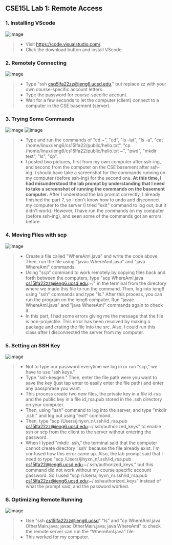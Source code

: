 ## CSE15L Lab 1: Remote Access

### **1. Installing VScode**
![image](1screenshot1.png)
> * Visit https://code.visualstudio.com/.
> * Click the download button and install VScode.





### **2. Remotely Connecting**
![image](1screenshot2.png)

> * Type "ssh csq5lfa22zz@ieng6.ucsd.edu," but replace zz with your own course-specific account letters.
> * Type the password for course-specific account.
> * Wait for a few seconds to let the computer (client) connect to a computer in the CSE basement (server).




### **3. Trying Some Commands**
![image](1screenshot3_1.png)
![image](1screenshot3_2.png)

> * Type and run the commands of "cd ~", "cd", "ls -lat", "ls -a", "cat /home/linux/ieng6/cs15lfa22/public/hello.txt", "cp /home/linux/ieng6/cs15lfa22/public/hello.txt ~", "pwd", "mkdir test", "ls", "cp".
> * I posted two pictures, first from my own computer after ssh-ing, and second from the computer on the CSE basement after ssh-ing. I should have take a screenshot for the commands running on my computer (before ssh-ing) for the second one. **At this time, I had misunderstood the lab prompt by understanding that I need to take a screenshot of running the commands on the basement computer.** After I understood the lab prompt correctly, I already finished the part 7, so I don't know how to undo and disconnect my computer to the server (I tried "exit" command to log out, but it didn't work). However, I have run the commands on my computer (before ssh-ing), and seen some of the commands got an errors before.




### **4. Moving Files with scp**
![image](1screenshot4.png)

> * Create a file called "WhereAmI.java" and write the code above. Then, run the file using "javac WhereAmI.java" and "java WhereAmI" commands.
> * Using "scp" command to work remotely by copying files back and forth between the computers, type "scp WhereAmI.java cs15lfa22zz@ieng6.ucsd.edu:~/" in the terminal from the directory where we made this file to run the command. Then, log into ieng6 using "ssh" commands and type "ls." After this process, you can run the program on the ieng6 computer. Run "javac WhereAmI.java" and "java WhereAmI" commands again to check it.
> * In this part, I had some errors giving me the message that the file is non-projectile. This error has been resolved by making a package and crating the file into the src. Also, I could run this class after I disconnected the server from my computer.




### **5. Setting an SSH Key**
![image](1screenshot5.png)
> * Not to type our password everytime we log in or run "scp," we have to use "ssh keys."
> * Type "ssh-keygen." Then, enter the file path were you want to save the key (just tap enter to easily enter the file path) and enter any passphrase you want.
> * This process create two new files, the private key in a file id-rsa and the public key in a file id_rsa.pub stored in the .ssh directory on your computer.
> * Then, using "ssh" command to log into the server, and type "mkdir .ssh," and log out using "exit" command.
> * Then, type "scp /Users/jihyxn_n/.ssh/id_rsa.pub cs15lfa22zz@ieng6.ucsd.edu:~/.ssh/authorized_keys" to enable ssh or scp from the client to the server without entering the password.
> * When I typed "mkdir .ssh," the terminal said that the computer cannot create directory '.ssh' because the file already exist. I'm confused how this error came up. Also, the lab prompt said that I need to type "scp /Users/jihyxn_n/.ssh/id_rsa.pub cs15lfa22@ieng6.ucsd.edu:~/.ssh/authorized_keys," but this command did not work without my course specific account password. So I used "scp /Users/jihyxn_n/.ssh/id_rsa.pub cs15lfa22zz@ieng6.ucsd.edu:~/.sshauthorized_keys" instead of what the prompt said, and the password worked.



### **6. Optimizing Remote Running**
![image](1screenshot6.png)

> * Use "ssh cs15lfa22zz@ieng6.ucsd" "ls" and "cp WhereAmI.java OtherMain.java; javac OtherMain.java; java WhereAmI" to check the remote server can run the "WhereAmI.java" file.
> * This worked for my computer.

 

